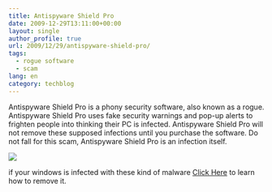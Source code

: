 ```yaml
---
title: Antispyware Shield Pro
date: 2009-12-29T13:11:00+00:00
layout: single
author_profile: true
url: 2009/12/29/antispyware-shield-pro/
tags:
  - rogue software
  - scam
lang: en
category: techblog
---
```

Antispyware Shield Pro is a phony security software, also known as a rogue. Antispyware Shield Pro uses fake security warnings and pop-up alerts to frighten people into thinking their PC is infected. Antispyware Shield Pro will not remove these supposed infections until you purchase the software. Do not fall for this scam, Antispyware Shield Pro is an infection itself.

[![](http://3.bp.blogspot.com/_vaUVXcmC3OI/Szn4t-Co3BI/AAAAAAAAAgw/sqyXv8i_PLg/s640/AntiSpywareShieldPro_GUI.jpg)](http://3.bp.blogspot.com/_vaUVXcmC3OI/Szn4t-Co3BI/AAAAAAAAAgw/sqyXv8i_PLg/s1600-h/AntiSpywareShieldPro_GUI.jpg)

if your windows is infected with these kind of malware [Click Here](/knowledge-base/malware-removal/) to learn how to remove it.